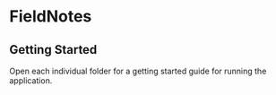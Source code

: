 # FieldNotes

## Getting Started

Open each individual folder for a getting started guide for running the application.
